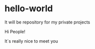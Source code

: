 # hello-world
It will be repository for my private projects

Hi People!

It`s really nice to meet you

